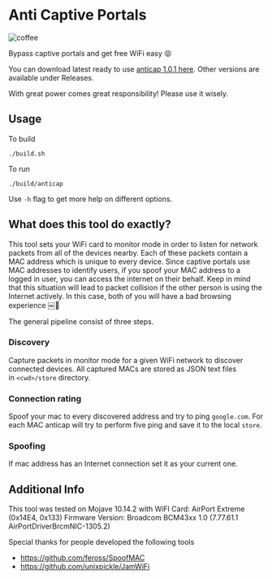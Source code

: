 # Anti Captive Portals

![coffee](https://user-images.githubusercontent.com/8003487/60137709-a3a81d80-975c-11e9-8596-896390227c4e.png)

Bypass captive portals and get free WiFi easy 😝

You can download latest ready to use [anticap 1.0.1 here](https://github.com/Kif11/anticap/releases/download/v1.0.1/anticap). Other versions are available under Releases.

With great power comes great responsibility! Please use it wisely.

## Usage

To build
```
./build.sh
```

To run
```
./build/anticap
```

Use `-h` flag to get more help on different options.

## What does this tool do exactly?

This tool sets your WiFi card to monitor mode in order to listen for network packets from all of the devices nearby. Each of these packets contain a MAC address which is unique to every device. Since captive portals use MAC addresses to identify users, if you spoof your MAC address to a logged in user, you can access the internet on their behalf. Keep in mind that this situation will lead to packet collision if the other person is using the Internet actively. In this case, both of you will have a bad browsing experience ￼🙁

The general pipeline consist of three steps.

### Discovery

Capture packets in monitor mode for a given WiFi network to discover connected devices. All captured MACs are stored as JSON text files in `<cwd>/store` directory.

### Connection rating

Spoof your mac to every discovered address and try to ping `google.com`. For each MAC anticap will try to perform five ping and save it to the local `store`.

### Spoofing

If mac address has an Internet connection set it as your current one.

## Additional Info

This tool was tested on Mojave 10.14.2 with
WiFI Card:	AirPort Extreme  (0x14E4, 0x133)
Firmware Version:	Broadcom BCM43xx 1.0 (7.77.61.1 AirPortDriverBrcmNIC-1305.2)

Special thanks for people developed the following tools

- https://github.com/feross/SpoofMAC
- https://github.com/unixpickle/JamWiFi
